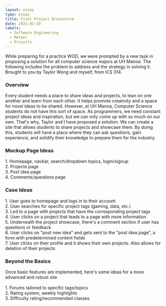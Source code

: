 ```yaml
---
layout: essay
type: essay
title: Final Project Brainstorm
date: 2021-03-30
labels:
  - Software Engineering
  - Meteor
  - Projects
---
```

While preparing for a practice WOD, we were prompted by a new task in proposing a solution for all computer science majors at UH Manoa. The following includes
the problem to address and the strategy in solving it. Brought to you by Taylor Wong and myself, from ICS 314.

<h3>Overview</h3>
Every student needs a place to share ideas and projects, to lean on one another and learn from each other. It helps promote creativity and a space for novel ideas
to be shared. However, at UH Manoa, Computer Science students do not have this sort of space. As programmers, we need constant project ideas and inspiration, but we can only
come up with so much on our own. That's why, Taylor and I have proposed a solution. We can create a site that allows students to share projects and showcase them. 
By doing this, students will have a place where they can ask questions, gain experience, and solidify their knowledge to prepare them for the industry.

<h3>Mockup Page Ideas</h3>
1. Homepage, navbar, search/dropdown topics, login/signup<br>
2. Projects page<br>
3. Post idea page<br>
4. Comments/questions page<br>

<h3>Case Ideas</h3>
1. User goes to homepage and logs in to their account<br>
2. User searches for specific project tags (gaming, data, etc.)<br>
3. Led to a page with projects that have the corresponding project tags<br>
4. User clicks on a project that leads to a page with more information<br>
5. Underneath the project showcase, there's a comment section if user has questions or feedback<br>
6. User clicks on "post new idea" and gets sent to the "post idea page", a form with predetermined content fields<br>
7. User clicks on their profile and it shows their own projects. Also allows for deletion of their projects<br>

<h3>Beyond the Basics</h3>
Once basic features are implemented, here's some ideas for a more advanced and robust site<br><br>
1. Forums tailored to specific tags/topics<br>
2. Rating system, weekly highlights<br>
3. Difficulty rating/recommended classes<br><br><br>
